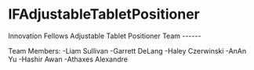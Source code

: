 # IFAdjustableTabletPositioner
Innovation Fellows Adjustable Tablet Positioner Team ------

Team Members:
-Liam Sullivan
-Garrett DeLang
-Haley Czerwinski
-AnAn Yu
-Hashir Awan
-Athaxes Alexandre